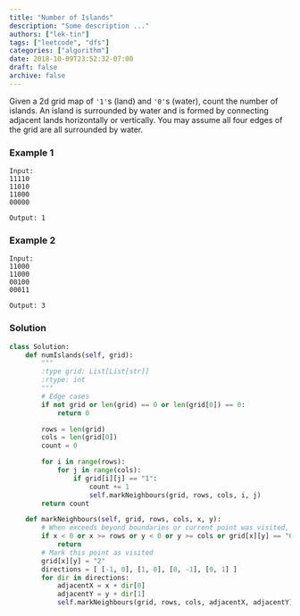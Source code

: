 ```yaml
---
title: "Number of Islands"
description: "Some description ..."
authors: ["lek-tin"]
tags: ["leetcode", "dfs"]
categories: ["algorithm"]
date: 2018-10-09T23:52:32-07:00
draft: false
archive: false
---
```

Given a 2d grid map of `'1'`s (land) and `'0'`s (water), count the number of islands. An island is surrounded by water and is formed by connecting adjacent lands horizontally or vertically. You may assume all four edges of the grid are all surrounded by water.

### Example 1
```
Input:
11110
11010
11000
00000

Output: 1
```
### Example 2
```
Input:
11000
11000
00100
00011

Output: 3
```
### Solution
```python
class Solution:
    def numIslands(self, grid):
        """
        :type grid: List[List[str]]
        :rtype: int
        """
        # Edge cases
        if not grid or len(grid) == 0 or len(grid[0]) == 0:
            return 0

        rows = len(grid)
        cols = len(grid[0])
        count = 0

        for i in range(rows):
            for j in range(cols):
                if grid[i][j] == "1":
                    count += 1
                    self.markNeighbours(grid, rows, cols, i, j)
        return count

    def markNeighbours(self, grid, rows, cols, x, y):
        # When exceeds beyond boundaries or current point was visited, return
        if x < 0 or x >= rows or y < 0 or y >= cols or grid[x][y] == "0" or grid[x][y] == "2":
            return
        # Mark this point as visited
        grid[x][y] = "2"
        directions = [ [-1, 0], [1, 0], [0, -1], [0, 1] ]
        for dir in directions:
            adjacentX = x + dir[0]
            adjacentY = y + dir[1]
            self.markNeighbours(grid, rows, cols, adjacentX, adjacentY)
```